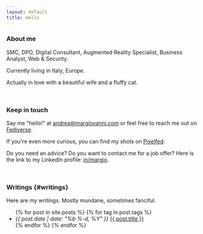 ```yaml
---
layout: default
title: Hello
---
```


### About me

SMC, DPO, Digital Consultant, Augmented Reality Specialist, Business Analyst, Web & Security.

Currently living in Italy, Europe.

Actually in love with a beautiful wife and a fluffy cat.

<br />

### Keep in touch

Say me "hello!" at <a href="mailto:andrea@margiovanni.com">andrea@margiovanni.com</a> or feel free to reach me out on <a rel="me" href="https://margio.de/@andrea">Fediverse</a>.

If you're even more curious, you can find my shots on <a href="http://pixelfed.social/stramargio">Pixelfed</a>.

Do you need an advice? Do you want to contact me for a job offer? Here is the link to my LinkedIn profile: <a href="http://linkedin.com/in/margio/">in/margio</a>.

<br />

### Writings {#writings}

Here are my writings. Mostly mundane, sometimes fanciful.

<ul class="blog-posts">
    {% for post in site.posts %}
    {% for tag in post.tags %}
    <li>
        <span>
            <i>
                <time datetime="2022-01-28" pubdate="">
                    {{ post.date | date: "%b %-d, %Y" }}
                </time>
            </i>
        </span>
        <a href="{{ site.baseurl }}{{ post.url }}">{{ post.title }}</a>
    </li>
    {% endfor %}
    {% endfor %}

</ul>
